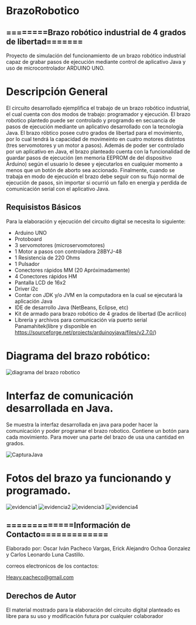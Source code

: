  # BrazoRobotico
 ## ========Brazo robótico industrial de 4 grados de libertad=======
 Proyecto de simulación del funcionamiento de un brazo robótico industrial capaz de grabar pasos de ejecución 
 mediante control de aplicativo Java y uso 
 de microcontrolador ARDUINO UNO.
 
 # Descripción General
 El circuito desarrollado ejemplifica el trabajo de un brazo robótico industrial, 
 el cual cuenta con dos modos de trabajo: programador y ejecución. El brazo robotico 
 plantedo puede ser controlado y programdo en secuancia de pasos de ejecución mediante
 un aplicativo desarrollado con la tecnología Java. El brazo róbtico posee 
 cutro grados de libertad para el movimiento, por lo cual tendrá la capacidad de movimeinto 
 en cuatro motores distintos (tres servomotores y un motor a pasos). Además de poder ser
 controlado por un aplicativo en Java, el brazo planteado  cuenta con la funcionalidad de
 guardar pasos de ejecución (en memoria EEPROM de del dispositivo Arduino) según el usuario 
 lo desee y ejecutarlos en cualquier momento a menos que un botón de aborto sea accionado. 
 Finalmente, cuando se trabaja en modo de ejecución el brazo debe seguir con su flujo normal 
 de ejecución de pasos, sin importar si ocurrió un fallo en energía y perdida de comunicación 
 serial con el aplicativo Java. 
 
 
 ## Requisistos Básicos
 Para la elaboración y ejecución del circuito digital se necesita lo 
 siguiente:
 * Arduino UNO
 * Protoboard
 * 3 servomotores (microservomotores)
 * 1 Motor a pasos con controladora 28BYJ-48
* 1 Resistencia de 220 Ohms
* 1 Pulsador
* Conectores rápidos MM (20 Apróximadamente)
* 4 Conectores rápidos HM
* Pantalla LCD de 16x2
* Driver i2c
* Contar con JDK y/o JVM en la computadora en la cual se ejecutará la aplicación Java 
* IDE de desarrollo Java (NetBeans, Eclipse, etc)
* Kit de armado para brazo robótico de 4 grados de libertad (De acrilico)
* Librería y archivos para comunicación vía puerto serial Panamahitek(libre y disponible en https://sourceforge.net/projects/arduinoyjava/files/v2.7.0/)
 
# Diagrama del brazo robótico:
![diagrama del brazo robotico](https://user-images.githubusercontent.com/Diagrama.png)

# Interfaz de comunicación desarrollada en Java.
Se muestra la interfaz desarrollada en java para poder hacer la comunicación y poder programar el brazo robotico. Contiene un botón para cada movimiento. Para mover una parte del brazo de usa una cantidad en grados.

![CapturaJava](https://user-images.githubusercontent.com/CapturaJava.png)


# Fotos del brazo ya funcionando y programado.
![evidencia1](https://user-images.githubusercontent.com/evidencia1.png)
![evidencia2](https://user-images.githubusercontent.com/evidencia2.png)
![evidencia3](https://user-images.githubusercontent.com/evidencia3.png)
![evidencia4](https://user-images.githubusercontent.com/evidencia4.png)

 ## =============Información de Contacto=============
Elaborado por: Oscar Iván Pacheco Vargas, Erick Alejandro Ochoa Gonzalez y Carlos Leonardo Luna Castillo.

correos electronicos de los contactos:

Heavy.pacheco@gmail.com

 ## Derechos de Autor 
El material mostrado para la elaboración del circuito digital 
 planteado es libre para su uso y modificación futura por cualquier
 colaborador
